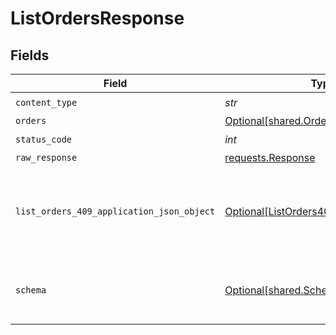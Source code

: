 # ListOrdersResponse


## Fields

| Field                                                                                             | Type                                                                                              | Required                                                                                          | Description                                                                                       |
| ------------------------------------------------------------------------------------------------- | ------------------------------------------------------------------------------------------------- | ------------------------------------------------------------------------------------------------- | ------------------------------------------------------------------------------------------------- |
| `content_type`                                                                                    | *str*                                                                                             | :heavy_check_mark:                                                                                | N/A                                                                                               |
| `orders`                                                                                          | [Optional[shared.Orders]](../../models/shared/orders.md)                                          | :heavy_minus_sign:                                                                                | OK                                                                                                |
| `status_code`                                                                                     | *int*                                                                                             | :heavy_check_mark:                                                                                | N/A                                                                                               |
| `raw_response`                                                                                    | [requests.Response](https://requests.readthedocs.io/en/latest/api/#requests.Response)             | :heavy_minus_sign:                                                                                | N/A                                                                                               |
| `list_orders_409_application_json_object`                                                         | [Optional[ListOrders409ApplicationJSON]](../../models/operations/listorders409applicationjson.md) | :heavy_minus_sign:                                                                                | The data type's dataset has not been requested or is still syncing.                               |
| `schema`                                                                                          | [Optional[shared.Schema]](../../models/shared/schema.md)                                          | :heavy_minus_sign:                                                                                | Your `query` parameter was not correctly formed                                                   |